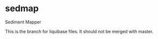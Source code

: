 sedmap
======

Sediment Mapper

This is the branch for liquibase files.  It should not be merged with master.